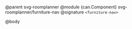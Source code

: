 @parent svg-roomplanner
@module {can.Component} svg-roomplanner/furniture-nav <furniture-nav>
@signature `<furniture-nav>`

@body

## <furniture-nav>

